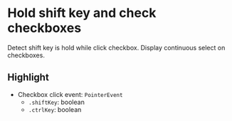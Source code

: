 # Hold shift key and check checkboxes
Detect shift key is hold while click checkbox.
Display continuous select on checkboxes.

## Highlight
- Checkbox click event: `PointerEvent`
  - `.shiftKey`: boolean
  - `.ctrlKey`: boolean
